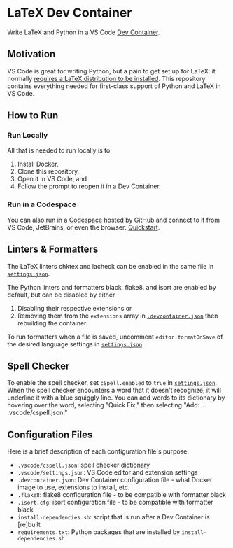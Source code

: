 # LaTeX Dev Container

Write LaTeX and Python in a VS Code [Dev Container](https://code.visualstudio.com/docs/devcontainers/containers).

## Motivation

VS Code is great for writing Python, but a pain to get set up for LaTeX: it normally
[requires a LaTeX distribution to be installed](https://github.com/James-Yu/LaTeX-Workshop/wiki/Install#requirements).
This repository contains everything needed for first-class support of Python and LaTeX in VS Code.

## How to Run

### Run Locally

All that is needed to run locally is to

1. Install Docker,
2. Clone this repository,
3. Open it in VS Code, and
4. Follow the prompt to reopen it in a Dev Container.

### Run in a Codespace

You can also run in a [Codespace](https://docs.github.com/en/codespaces/overview) hosted by GitHub and connect to it from
VS Code, JetBrains, or even the browser: [Quickstart](https://docs.github.com/en/codespaces/getting-started/quickstart).

## Linters & Formatters

The LaTeX linters chktex and lacheck can be enabled in the same file in [`settings.json`](.vscode/settings.json).

The Python linters and formatters black, flake8, and isort are enabled by default, but can be disabled by either

1. Disabling their respective extensions or
2. Removing them from the `extensions` array in [`.devcontainer.json`](.devcontainer.json) then rebuilding the container.

To run formatters when a file is saved, uncomment `editor.formatOnSave` of the desired language settings in [`settings.json`](.vscode/settings.json).

## Spell Checker

To enable the spell checker, set `cSpell.enabled` to `true` in [`settings.json`](.vscode/settings.json).
When the spell checker encounters a word that it doesn't recognize, it will underline it with a blue squiggly line.
You can add words to its dictionary by hovering over the word, selecting "Quick Fix,"
then selecting "Add: ... .vscode/cspell.json."

## Configuration Files

Here is a brief description of each configuration file's purpose:

- `.vscode/cspell.json`: spell checker dictionary
- `.vscode/settings.json`: VS Code editor and extension settings
- `.devcontainer.json`: Dev Container configuration file - what Docker image to use, extensions to install, etc.
- `.flake8`: flake8 configuration file - to be compatible with formatter black
- `.isort.cfg`: isort configuration file - to be compatible with formatter black
- `install-dependencies.sh`: script that is run after a Dev Container is [re]built
- `requirements.txt`: Python packages that are installed by `install-dependencies.sh`
